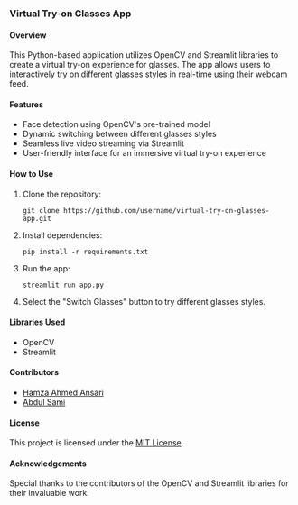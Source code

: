 ### Virtual Try-on Glasses App

#### Overview
This Python-based application utilizes OpenCV and Streamlit libraries to create a virtual try-on experience for glasses. The app allows users to interactively try on different glasses styles in real-time using their webcam feed.

#### Features
- Face detection using OpenCV's pre-trained model
- Dynamic switching between different glasses styles
- Seamless live video streaming via Streamlit
- User-friendly interface for an immersive virtual try-on experience

#### How to Use
1. Clone the repository:
    ```
    git clone https://github.com/username/virtual-try-on-glasses-app.git
    ```

2. Install dependencies:
    ```
    pip install -r requirements.txt
    ```

3. Run the app:
    ```
    streamlit run app.py
    ```

4. Select the "Switch Glasses" button to try different glasses styles.

#### Libraries Used
- OpenCV
- Streamlit

#### Contributors
- [Hamza Ahmed Ansari](https://github.com/Hamza-A-Ansari)
- [Abdul Sami](https://github.com/abdul-sami-arain)

#### License
This project is licensed under the [MIT License](LICENSE).

#### Acknowledgements
Special thanks to the contributors of the OpenCV and Streamlit libraries for their invaluable work.
